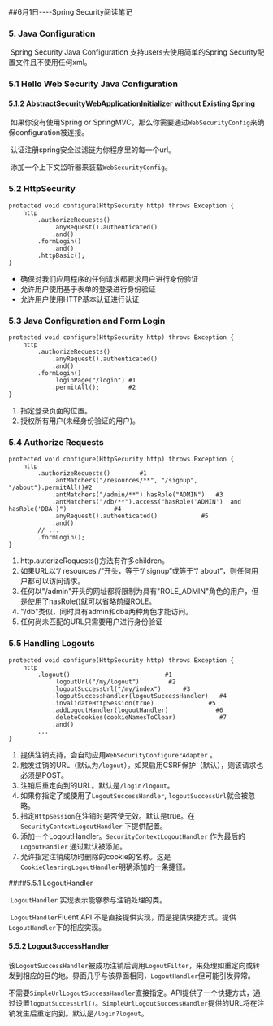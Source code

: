 ##6月1日----Spring Security阅读笔记

### 5. Java Configuration

​       Spring Security Java Configuration 支持users去使用简单的Spring Security配置文件且不使用任何xml。

### 5.1 Hello Web Security Java Configuration

#### 5.1.2 AbstractSecurityWebApplicationInitializer without Existing Spring

​        如果你没有使用Spring or SpringMVC，那么你需要通过`WebSecurityConfig`来确保configuration被连接。

​        认证注册spring安全过滤链为你程序里的每一个url。

​        添加一个上下文监听器来装载`WebSecurityConfig`。

### 5.2 HttpSecurity

```
protected void configure(HttpSecurity http) throws Exception {
	http
		.authorizeRequests()
			.anyRequest().authenticated()
			.and()
		.formLogin()
			.and()
		.httpBasic();
}
```

- 确保对我们应用程序的任何请求都要求用户进行身份验证
- 允许用户使用基于表单的登录进行身份验证
- 允许用户使用HTTP基本认证进行认证



### 5.3 Java Configuration and Form Login 

```
protected void configure(HttpSecurity http) throws Exception {
	http
		.authorizeRequests()
			.anyRequest().authenticated()
			.and()
		.formLogin()
			.loginPage("/login") #1
			.permitAll();        #2
}
```

1. 指定登录页面的位置。
2. 授权所有用户(未经身份验证的用户)。

### 5.4 Authorize Requests

```
protected void configure(HttpSecurity http) throws Exception {
	http
		.authorizeRequests()        #1                                                        
			.antMatchers("/resources/**", "/signup", "/about").permitAll()#2               
			.antMatchers("/admin/**").hasRole("ADMIN")   #3                                  
			.antMatchers("/db/**").access("hasRole('ADMIN')  and      hasRole('DBA')")             #4
			.anyRequest().authenticated()            #5                                       
			.and()
		// ...
		.formLogin();
}
```

1. http.autorizeRequests()方法有许多children。
2. 如果URL以“/ resources /”开头，等于“/ signup”或等于“/ about”，则任何用户都可以访问请求。 
3. 任何以"/admin"开头的网址都将限制为具有"ROLE_ADMIN"角色的用户，但是使用了hasRole()就可以省略前缀ROLE。
4. "/db"类似，同时具有admin和dba两种角色才能访问。
5. 任何尚未匹配的URL只需要用户进行身份验证 

### 5.5 Handling Logouts

```
protected void configure(HttpSecurity http) throws Exception {
	http
		.logout()                          #1                                      
			.logoutUrl("/my/logout")        #2                                           
			.logoutSuccessUrl("/my/index")      #3                                      
			.logoutSuccessHandler(logoutSuccessHandler)   #4                            
			.invalidateHttpSession(true)               #5                             
			.addLogoutHandler(logoutHandler)             #6                            
			.deleteCookies(cookieNamesToClear)            #7                            
			.and()
		...
}
```

1. 提供注销支持，会自动应用`WebSecurityConfigurerAdapter` 。
2. 触发注销的URL（默认为`/logout`）。如果启用CSRF保护（默认），则该请求也必须是POST。 
3. 注销后重定向到的URL。默认是`/login?logout`。 
4. 如果你指定了或使用了`LogoutSuccessHandler`, `logoutSuccessUrl`就会被忽略。
5. 指定`HttpSession`在注销时是否使无效。默认是true。在`SecurityContextLogoutHandler` 下提供配置。
6. 添加一个LogoutHandler。`SecurityContextLogoutHandler` 作为最后的`LogoutHandler` 通过默认被添加。
7. 允许指定注销成功时删除的cookie的名称。这是`CookieClearingLogoutHandler`明确添加的一条捷径。 

####5.5.1 LogoutHandler

​        `LogoutHandler` 实现表示能够参与注销处理的类。 

​        `LogoutHandler`Fluent API 不是直接提供实现，而是提供快捷方式。提供`LogoutHandler`下的相应实现。 

#### 5.5.2 LogoutSuccessHandler

​        该`LogoutSuccessHandler`被成功注销后调用`LogoutFilter`，来处理如重定向或转发到相应的目的地。界面几乎与该界面相同，`LogoutHandler`但可能引发异常。 

​        不需要`SimpleUrlLogoutSuccessHandler`直接指定。API提供了一个快捷方式，通过设置`logoutSuccessUrl()`。`SimpleUrlLogoutSuccessHandler`提供的URL将在注销发生后重定向到。默认是`/login?logout`。 